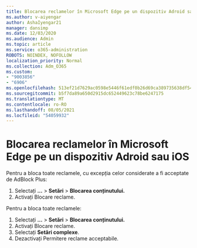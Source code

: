 ```yaml
---
title: Blocarea reclamelor în Microsoft Edge pe un dispozitiv Adroid sau iOS
ms.author: v-aiyengar
author: AshaIyengar21
manager: dansimp
ms.date: 12/03/2020
ms.audience: Admin
ms.topic: article
ms.service: o365-administration
ROBOTS: NOINDEX, NOFOLLOW
localization_priority: Normal
ms.collection: Adm_O365
ms.custom:
- "9003856"
- "6906"
ms.openlocfilehash: 513ef21d7629ac0598e5446f61edf0b26d69ca389735638df54f32dffbe3059b
ms.sourcegitcommit: b5f7da89a650d2915dc652449623c78be6247175
ms.translationtype: MT
ms.contentlocale: ro-RO
ms.lasthandoff: 08/05/2021
ms.locfileid: "54059932"
---
```

# <a name="block-ads-in-microsoft-edge-on-an-adroid-or-ios-device"></a>Blocarea reclamelor în Microsoft Edge pe un dispozitiv Adroid sau iOS

Pentru a bloca toate reclamele, cu excepția celor considerate a fi acceptate de AdBlock Plus:
1. Selectați **...** > **Setări**  >  **Blocarea conținutului.**
2. Activați Blocare reclame.

Pentru a bloca toate reclamele:
1. Selectați **...** > **Setări**  >  **Blocarea conținutului.**
2. Activați Blocare reclame.
3. Selectați **Setări complexe**.
4. Dezactivați Permitere reclame acceptabile.